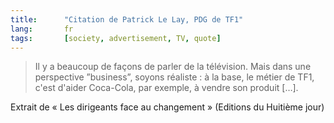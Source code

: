 ```yaml
---
title:      "Citation de Patrick Le Lay, PDG de TF1"
lang:       fr
tags:       [society, advertisement, TV, quote]
---
```


> Il y a beaucoup de façons de parler de la télévision. Mais dans une perspective ”business”, soyons réaliste : à la base, le métier de TF1, c'est d'aider Coca-Cola, par exemple, à vendre son produit […].


Extrait de « Les dirigeants face au changement » (Editions du Huitième jour)
